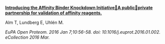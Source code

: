 [**Introducing the Affinity Binder Knockdown Initiative⿿A public⿿private partnership for validation of affinity reagents.**](https://www.ncbi.nlm.nih.gov/pubmed/29900101)

Alm T, Lundberg E, Uhlén M.

*EuPA Open Proteom. 2016 Jan 7;10:56-58. doi: 10.1016/j.euprot.2016.01.002. eCollection 2016 Mar.*
